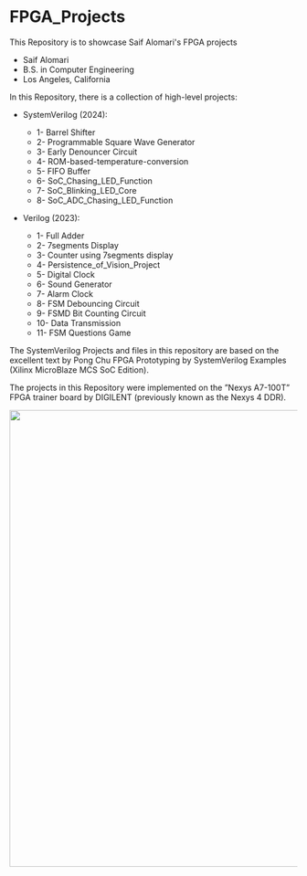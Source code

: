 # FPGA_Projects

This Repository is to showcase Saif Alomari's FPGA projects

- Saif Alomari
- B.S. in Computer Engineering 
- Los Angeles, California


In this Repository, there is a collection of high-level projects: 

- SystemVerilog (2024):
    - 1- Barrel Shifter
    - 2- Programmable Square Wave Generator
    - 3- Early Denouncer Circuit
    - 4- ROM-based-temperature-conversion
    - 5- FIFO Buffer
    - 6- SoC_Chasing_LED_Function
    - 7- SoC_Blinking_LED_Core
    - 8- SoC_ADC_Chasing_LED_Function

- Verilog (2023):
    - 1- Full Adder
    - 2- 7segments Display
    - 3- Counter using 7segments display
    - 4- Persistence_of_Vision_Project
    - 5- Digital Clock
    - 6- Sound Generator
    - 7- Alarm Clock
    - 8- FSM Debouncing Circuit
    - 9- FSMD Bit Counting Circuit
    - 10- Data Transmission
    - 11- FSM Questions Game

The SystemVerilog Projects and files in this repository are based on the excellent text by Pong Chu FPGA Prototyping by SystemVerilog Examples (Xilinx MicroBlaze MCS SoC Edition). 

The projects in this Repository were implemented on the ”Nexys A7-100T” FPGA trainer board by DIGILENT (previously known as the Nexys 4 DDR).

<img src='./pictures/sampler_system.jpg' width='800'>
